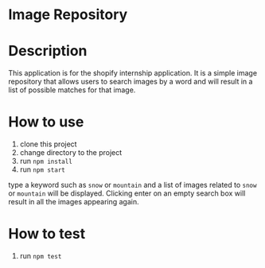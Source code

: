 # Image Repository

# Description
This application is for the shopify internship application. It is a simple image repository that allows users to search images by a word and will result in a list of possible matches for that image.

# How to use
1. clone this project
2. change directory to the project
3. run `npm install`
4. run `npm start`

type a keyword such as `snow` or `mountain` and a list of images related 
to `snow` or `mountain` will be displayed. Clicking enter on an empty
search box will result in all the images appearing again.

# How to test
1. run `npm test`
